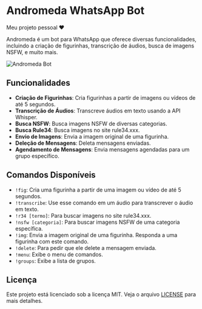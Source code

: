 # Andromeda WhatsApp Bot

Meu projeto pessoal ❤️

Andromeda é um bot para WhatsApp que oferece diversas funcionalidades, incluindo a criação de figurinhas, transcrição de áudios, busca de imagens NSFW, e muito mais.

![Andromeda Bot](https://br.pinterest.com/pin/485825878571572278/)

## Funcionalidades

- **Criação de Figurinhas**: Cria figurinhas a partir de imagens ou vídeos de até 5 segundos.
- **Transcrição de Áudios**: Transcreve áudios em texto usando a API Whisper.
- **Busca NSFW**: Busca imagens NSFW de diversas categorias.
- **Busca Rule34**: Busca imagens no site rule34.xxx.
- **Envio de Imagens**: Envia a imagem original de uma figurinha.
- **Deleção de Mensagens**: Deleta mensagens enviadas.
- **Agendamento de Mensagens**: Envia mensagens agendadas para um grupo específico.

## Comandos Disponíveis

- `!fig`: Cria uma figurinha a partir de uma imagem ou vídeo de até 5 segundos.
- `!transcribe`: Use esse comando em um áudio para transcrever o áudio em texto.
- `!r34 [termo]`: Para buscar imagens no site rule34.xxx.
- `!nsfw [categoria]`: Para buscar imagens NSFW de uma categoria específica.
- `!img`: Envia a imagem original de uma figurinha. Responda a uma figurinha com este comando.
- `!delete`: Para pedir que ele delete a mensagem enviada.
- `!menu`: Exibe o menu de comandos.
- `!groups`: Exibe a lista de grupos.



## Licença

Este projeto está licenciado sob a licença MIT. Veja o arquivo [LICENSE](LICENSE) para mais detalhes.
